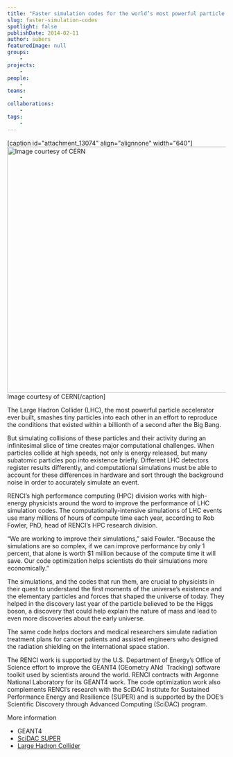 ```yaml
---
title: "Faster simulation codes for the world’s most powerful particle accelerator"
slug: faster-simulation-codes
spotlight: false
publishDate: 2014-02-11
author: subers
featuredImage: null
groups:
    - 
projects:
    - 
people:
    - 
teams: 
    - 
collaborations:
    - 
tags:
    - 
---
```

[caption id="attachment_13074" align="alignnone" width="640"]<img class="size-large wp-image-13074" alt="Image courtesy of CERN" src="https://www.renci.org/wp-content/uploads/2014/02/0503019-A4-at-144-dpi-1024x910.jpg" width="640" height="568" /> Image courtesy of CERN[/caption]

The Large Hadron Collider (LHC), the most powerful particle accelerator ever built, smashes tiny particles into each other in an effort to reproduce the conditions that existed within a billionth of a second after the Big Bang.

But simulating collisions of these particles and their activity during an infinitesimal slice of time creates major computational challenges. When particles collide at high speeds, not only is energy released, but many subatomic particles pop into existence briefly. Different LHC detectors register results differently, and computational simulations must be able to account for these differences in hardware and sort through the background noise in order to accurately simulate an event.

<!--more-->RENCI’s high performance computing (HPC) division works with high-energy physicists around the word to improve the performance of LHC simulation codes. The computationally-intensive simulations of LHC events use many millions of hours of compute time each year, according to Rob Fowler, PhD, head of RENCI’s HPC research division.

“We are working to improve their simulations,” said Fowler. “Because the simulations are so complex, if we can improve performance by only 1 percent, that alone is worth $1 million because of the compute time it will save. Our code optimization helps scientists do their simulations more economically.”

The simulations, and the codes that run them, are crucial to physicists in their quest to understand the first moments of the universe’s existence and the elementary particles and forces that shaped the universe of today. They helped in the discovery last year of the particle believed to be the Higgs boson, a discovery that could help explain the nature of mass and lead to even more discoveries about the early universe.

The same code helps doctors and medical researchers simulate radiation treatment plans for cancer patients and assisted engineers who designed the radiation shielding on the international space station.

The RENCI work is supported by the U.S. Department of Energy’s Office of Science effort to improve the GEANT4 (GEometry ANd  Tracking) software toolkit used by scientists around the world. RENCI contracts with Argonne National Laboratory for its GEANT4 work. The code optimization work also complements RENCI’s research with the SciDAC Institute for Sustained Performance Energy and Resilience (SUPER) and is supported by the DOE’s  Scientific Discovery through Advanced Computing (SciDAC) program.

More information
<ul>
	<li>GEANT4 </li>
	<li><a href="http://super-scidac.org" target="_blank">SciDAC SUPER</a></li>
	<li><a href="http://home.web.cern.ch/topics/large-hadron-collider" target="_blank">Large Hadron Collider</a></li>
</ul>
